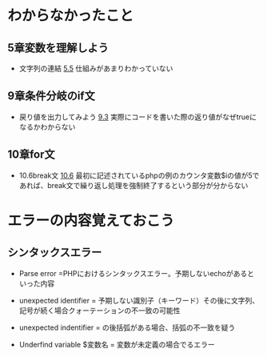 # わからなかったこと

## 5章変数を理解しよう
- 文字列の連結
[5.5](https://terakoya.sejuku.net/programs/76/chapters/904#5.5-%E5%A4%89%E6%95%B0%E3%82%92%E4%BD%BF%E3%81%A3%E3%81%A6%E6%95%B0%E5%80%A4%E3%81%AE%E8%A8%88%E7%AE%97%E3%82%84%E6%96%87%E5%AD%97%E5%88%97%E3%81%AE%E9%80%A3%E7%B5%90%E3%82%92%E3%81%97%E3%81%A6%E3%81%BF%E3%82%88%E3%81%86)
仕組みがあまりわかっていない

## 9章条件分岐のif文
- 戻り値を出力してみよう
[9.3](https://terakoya.sejuku.net/programs/76/chapters/907#9.3-if%E6%96%87%E3%81%AE%E6%9B%B8%E3%81%8D%E6%96%B9)
実際にコードを書いた際の返り値がなぜtrueになるかわからない

## 10章for文
- 10.6break文
[10.6](https://terakoya.sejuku.net/programs/76/chapters/909#10.6-break%E6%96%87)
最初に記述されているphpの例のカウンタ変数$iの値が5であれば、break文で繰り返し処理を強制終了するという部分が分からない

# エラーの内容覚えておこう
## シンタックスエラー
- Parse error =PHPにおけるシンタックスエラー。予期しないechoがあるといった内容

- unexpected identifier = 予期しない識別子（キーワード）その後に文字列、記号が続く場合クォーテーションの不一致の可能性

- unexpected indentifier = の後括弧がある場合、括弧の不一致を疑う

- Underfind variable $変数名 = 変数が未定義の場合でるエラー
　